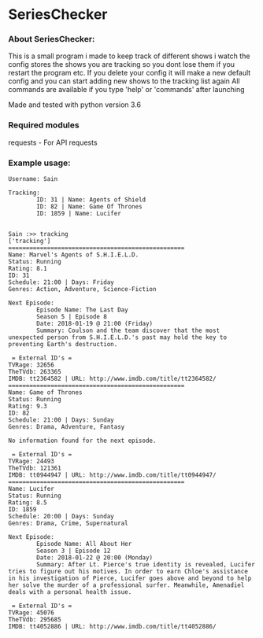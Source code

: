 # SeriesChecker

### About SeriesChecker:
This is a small program i made to keep track of different shows i watch 
the config stores the shows you are tracking so you dont lose them if you restart the program etc.
If you delete your config it will make a new default config and you can start adding new shows to 
the tracking list again
All commands are available if you type 'help' or 'commands' after launching

Made and tested with python version 3.6

### Required modules
requests - For API requests

### Example usage:
```
Username: Sain

Tracking:
        ID: 31 | Name: Agents of Shield
        ID: 82 | Name: Game Of Thrones
        ID: 1859 | Name: Lucifer


Sain :>> tracking
['tracking']
==================================================
Name: Marvel's Agents of S.H.I.E.L.D.
Status: Running
Rating: 8.1
ID: 31
Schedule: 21:00 | Days: Friday
Genres: Action, Adventure, Science-Fiction

Next Episode:
        Episode Name: The Last Day
        Season 5 | Episode 8
        Date: 2018-01-19 @ 21:00 (Friday)
        Summary: Coulson and the team discover that the most unexpected person from S.H.I.E.L.D.'s past may hold the key to preventing Earth's destruction.

 = External ID's =
TVRage: 32656
TheTVdb: 263365
IMDB: tt2364582 | URL: http://www.imdb.com/title/tt2364582/
==================================================
Name: Game of Thrones
Status: Running
Rating: 9.3
ID: 82
Schedule: 21:00 | Days: Sunday
Genres: Drama, Adventure, Fantasy

No information found for the next episode.

 = External ID's =
TVRage: 24493
TheTVdb: 121361
IMDB: tt0944947 | URL: http://www.imdb.com/title/tt0944947/
==================================================
Name: Lucifer
Status: Running
Rating: 8.5
ID: 1859
Schedule: 20:00 | Days: Sunday
Genres: Drama, Crime, Supernatural

Next Episode:
        Episode Name: All About Her
        Season 3 | Episode 12
        Date: 2018-01-22 @ 20:00 (Monday)
        Summary: After Lt. Pierce's true identity is revealed, Lucifer tries to figure out his motives. In order to earn Chloe's assistance in his investigation of Pierce, Lucifer goes above and beyond to help her solve the murder of a professional surfer. Meanwhile, Amenadiel deals with a personal health issue.

 = External ID's =
TVRage: 45076
TheTVdb: 295685
IMDB: tt4052886 | URL: http://www.imdb.com/title/tt4052886/
```